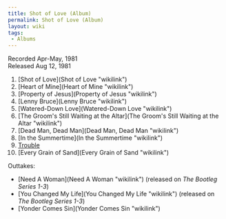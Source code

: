 ```yaml
---
title: Shot of Love (Album)
permalink: Shot of Love (Album)
layout: wiki
tags:
 - Albums
---
```


Recorded Apr-May, 1981  
Released Aug 12, 1981

1.  [Shot of Love](Shot of Love "wikilink")
2.  [Heart of Mine](Heart of Mine "wikilink")
3.  [Property of Jesus](Property of Jesus "wikilink")
4.  [Lenny Bruce](Lenny Bruce "wikilink")
5.  [Watered-Down Love](Watered-Down Love "wikilink")
6.  [The Groom's Still Waiting at the
    Altar](The Groom's Still Waiting at the Altar "wikilink")
7.  [Dead Man, Dead Man](Dead Man, Dead Man "wikilink")
8.  [In the Summertime](In the Summertime "wikilink")
9.  [Trouble](Trouble "wikilink")
10. [Every Grain of Sand](Every Grain of Sand "wikilink")

Outtakes:

-   [Need A Woman](Need A Woman "wikilink") (released on <em>The Bootleg
    Series 1-3</em>)
-   [You Changed My Life](You Changed My Life "wikilink") (released on
    <em>The Bootleg Series 1-3</em>)
-   [Yonder Comes Sin](Yonder Comes Sin "wikilink")

